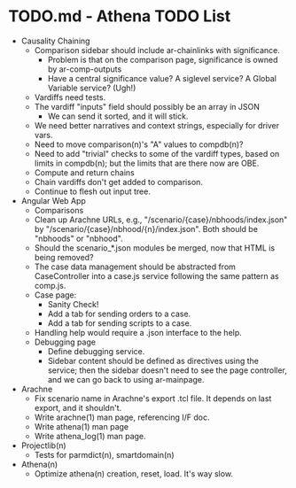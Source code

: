 # TODO.md - Athena TODO List

- Causality Chaining
  - Comparison sidebar should include ar-chainlinks with significance.
    - Problem is that on the comparison page, significance is owned by
      ar-comp-outputs
    - Have a central significance value?  A siglevel service?  A
      Global Variable service?  (Ugh!)
  - Vardiffs need tests.
  - The vardiff "inputs" field should possibly be an array in JSON
    - We can send it sorted, and it will stick.
  - We need better narratives and context strings, especially for driver
    vars.
  - Need to move comparison(n)'s "A" values to compdb(n)?
  - Need to add "trivial" checks to some of the vardiff types, based
    on limits in compdb(n); but the limits that are there now are OBE.
  - Compute and return chains
  - Chain vardiffs don't get added to comparison.
  - Continue to flesh out input tree.
- Angular Web App
  - Comparisons
  - Clean up Arachne URLs, e.g., "/scenario/{case}/nbhoods/index.json"
    by "/scenario/{case}/nbhood/{n}/index.json".  Both should be "nbhoods"
    or "nbhood".
  - Should the scenario_*.json modules be merged, now that HTML is being
    removed?
  - The case data management should be abstracted from CaseController
    into a case.js service following the same pattern as comp.js.
  - Case page: 
    - Sanity Check!
    - Add a tab for sending orders to a case.
    - Add a tab for sending scripts to a case.
  - Handling help would require a .json interface to the help.
  - Debugging page
    - Define debugging service.
    - Sidebar content should be defined as directives using the 
      service; then the sidebar doesn't need to see the page controller,
      and we can go back to using ar-mainpage.
- Arachne
  - Fix scenario name in Arachne's export .tcl file.  It depends on last 
    export, and it shouldn't.
  - Write arachne(1) man page, referencing I/F doc.
  - Write athena(1) man page
  - Write athena_log(1) man page.
- Projectlib(n)
  - Tests for parmdict(n), smartdomain(n)
- Athena(n)
  - Optimize athena(n) creation, reset, load.  It's way slow.




